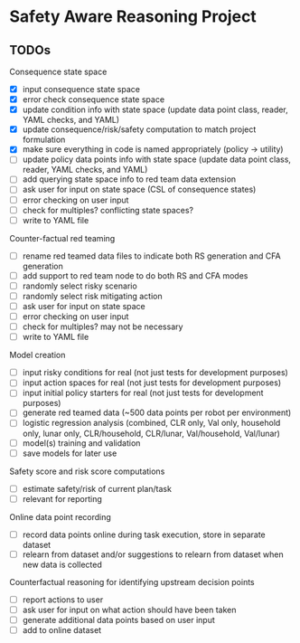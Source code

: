 # Safety Aware Reasoning Project

## TODOs

Consequence state space
- [x] input consequence state space
- [x] error check consequence state space
- [x] update condition info with state space (update data point class, reader, YAML checks, and YAML)
- [x] update consequence/risk/safety computation to match project formulation
- [x] make sure everything in code is named appropriately (policy -> utility)
- [ ] update policy data points info with state space (update data point class, reader, YAML checks, and YAML)
- [ ] add querying state space info to red team data extension
- [ ] ask user for input on state space (CSL of consequence states)
- [ ] error checking on user input
- [ ] check for multiples? conflicting state spaces?
- [ ] write to YAML file

Counter-factual red teaming
- [ ] rename red teamed data files to indicate both RS generation and CFA generation
- [ ] add support to red team node to do both RS and CFA modes
- [ ] randomly select risky scenario
- [ ] randomly select risk mitigating action
- [ ] ask user for input on state space
- [ ] error checking on user input
- [ ] check for multiples? may not be necessary
- [ ] write to YAML file

Model creation
- [ ] input risky conditions for real (not just tests for development purposes)
- [ ] input action spaces for real (not just tests for development purposes)
- [ ] input initial policy starters for real (not just tests for development purposes)
- [ ] generate red teamed data (~500 data points per robot per environment)
- [ ] logistic regression analysis (combined, CLR only, Val only, household only, lunar only, CLR/household, CLR/lunar, Val/household, Val/lunar)
- [ ] model(s) training and validation
- [ ] save models for later use

Safety score and risk score computations
- [ ] estimate safety/risk of current plan/task
- [ ] relevant for reporting

Online data point recording
- [ ] record data points online during task execution, store in separate dataset
- [ ] relearn from dataset and/or suggestions to relearn from dataset when new data is collected

Counterfactual reasoning for identifying upstream decision points
- [ ] report actions to user
- [ ] ask user for input on what action should have been taken
- [ ] generate additional data points based on user input
- [ ] add to online dataset
